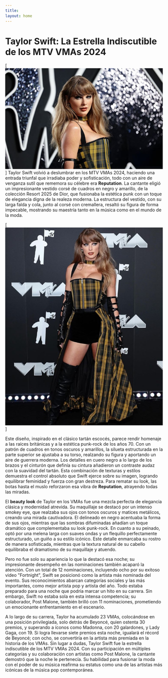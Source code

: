 ```yaml
---
title:
layout: home
---
```

# Taylor Swift: La Estrella Indiscutible de los MTV VMAs 2024 #
[![Taylor](https://github.com/ainaramc/ainaramc.github.io/blob/main/tay/tay0.jpg?raw=true)]
Taylor Swift volvió a deslumbrar en los MTV VMAs 2024, haciendo una entrada triunfal que irradiaba poder y sofisticación, todo con un aire de venganza sutil que rememora su célebre era **Reputation**. 
La cantante eligió un impresionante vestido corsé de cuadros en negro y amarillo, de la colección Resort 2025 de Dior, que fusionaba la estética punk con un toque de elegancia digna de la realeza moderna. La estructura del vestido, 
con su larga falda y cola, junto al corsé con cremallera, resaltó su figura de forma impecable, mostrando su maestría tanto en la música como en el mundo de la moda.

[![Taylor](https://github.com/ainaramc/ainaramc.github.io/blob/main/tay/tay1.jpg?raw=true)]

Este diseño, inspirado en el clásico tartán escocés, parece rendir homenaje a las raíces británicas y a la estética punk-rock de los años 70. 
Con un patrón de cuadros en tonos oscuros y amarillos, la silueta estructurada en la parte superior se ajustaba a su torso, realzando su figura y aportando un aire de guerrera moderna. 
Los detalles en cuero negro a lo largo de los brazos y el cinturón que definía su cintura añadieron un contraste audaz con la suavidad del tartán. 
Esta combinación de texturas y estilos demuestra el control absoluto que Swift ejerce sobre su imagen, logrando equilibrar feminidad y fuerza con gran destreza. 
Para rematar su look, las botas hasta el muslo reforzaron esa vibra de **Reputation**, atrayendo todas las miradas.

El **beauty look** de Taylor en los VMAs fue una mezcla perfecta de elegancia clásica y modernidad atrevida. 
Su maquillaje se destacó por un intenso smokey eye, que realzaba sus ojos con tonos oscuros y matices metálicos, creando una mirada cautivadora. 
El delineado en negro acentuaba la forma de sus ojos, mientras que las sombras difuminadas añadían un toque dramático que complementaba su look punk-rock. 
En cuanto a su peinado, optó por una melena larga con suaves ondas y un flequillo perfectamente estructurado, un guiño a su estilo icónico. 
Este detalle enmarcaba su rostro de manera sofisticada, mientras que la textura natural de su cabello equilibraba el dramatismo de su maquillaje y atuendo.

Pero no fue solo su apariencia lo que la destacó esa noche; su impresionante desempeño en las nominaciones también acaparó la atención.
Con un total de 12 nominaciones, incluyendo ocho por su exitoso video "Fortnight", Swift se posicionó como la artista más nominada del evento. 
Sus reconocimientos abarcan categorías sociales y las más importantes, como mejor artista pop y artista del año. 
Todo estaba preparado para una noche que podría marcar un hito en su carrera. Sin embargo, Swift no estaba sola en esta intensa competencia; 
su colaborador, Post Malone, también brilló con 11 nominaciones, prometiendo un emocionante enfrentamiento en el escenario.

A lo largo de su carrera, Taylor ha acumulado 23 VMAs, colocándose en una posición privilegiada, solo detrás de Beyoncé, quien ostenta 30 premios, y 
superando a íconos como Madonna, con 20 galardones, y Lady Gaga, con 19. 
Si logra llevarse siete premios esta noche, igualará el récord de Beyoncé; con ocho, se convertiría en la artista más premiada en la historia de los VMAs.
Sin lugar a dudas, Taylor Swift fue la estrella indiscutible de los MTV VMAs 2024. 
Con su participación en múltiples categorías y su colaboración con artistas como Post Malone, 
la cantante demostró que la noche le pertenecía. Su habilidad para fusionar la moda con el poder de su música reafirma su estatus como una de las artistas más icónicas de la música pop contemporánea.

